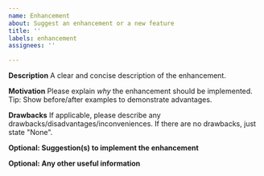 ```yaml
---
name: Enhancement
about: Suggest an enhancement or a new feature
title: ''
labels: enhancement
assignees: ''

---
```


**Description**
A clear and concise description of the enhancement.

**Motivation**
Please explain _why_ the enhancement should be implemented.
Tip: Show before/after examples to demonstrate advantages.

**Drawbacks**
If applicable, please describe any drawbacks/disadvantages/inconveniences.
If there are no drawbacks, just state "None".

**Optional: Suggestion(s) to implement the enhancement**

**Optional: Any other useful information**
